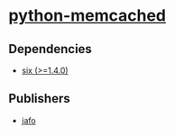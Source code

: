 # [python-memcached](https://pypi.org/project/python-memcached)

## Dependencies
- [six (>=1.4.0)](packages/s/six.md)



## Publishers
- [jafo](https://pypi.org/user/jafo)

